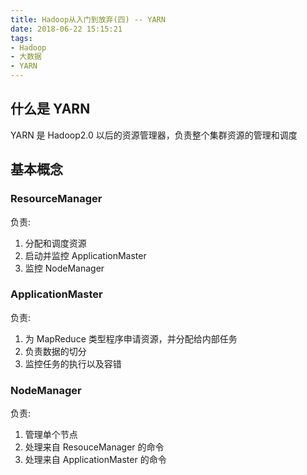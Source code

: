 ```yaml
---
title: Hadoop从入门到放弃(四) -- YARN
date: 2018-06-22 15:15:21
tags:
- Hadoop
- 大数据
- YARN
---
```

## 什么是 YARN
YARN 是 Hadoop2.0 以后的资源管理器，负责整个集群资源的管理和调度

## 基本概念

### ResourceManager
负责:
1. 分配和调度资源
2. 启动并监控 ApplicationMaster
3. 监控 NodeManager

### ApplicationMaster
负责:
1. 为 MapReduce 类型程序申请资源，并分配给内部任务
2. 负责数据的切分
3. 监控任务的执行以及容错

### NodeManager
负责:
1. 管理单个节点
2. 处理来自 ResouceManager 的命令
3. 处理来自 ApplicationMaster 的命令